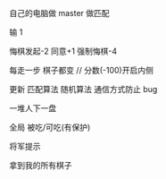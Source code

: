 自己的电脑做 master 做匹配

输 1

悔棋发起-2 同意+1
强制悔棋-4

每走一步 棋子都变 // 分数(-100)开启内侧

更新
匹配算法 随机算法 通信方式防止 bug

一堆人下一盘

全局 被吃/可吃(有保护)

将军提示

拿到我的所有棋子
